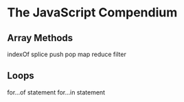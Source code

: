 # The JavaScript Compendium

## Array Methods

indexOf
splice
push
pop
map
reduce
filter

## Loops

for...of statement
for...in statement
